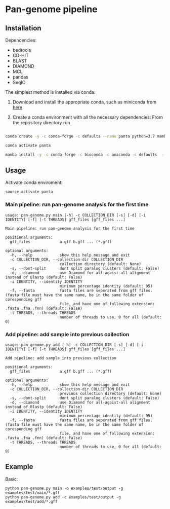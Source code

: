 # Pan-genome pipeline
## Installation
Depencencies:
- bedtools
- CD-HIT
- BLAST
- DIAMOND
- MCL
- pandas
- SeqIO

The simplest method is installed via conda:

1. Download and install the appropriate conda, such as miniconda from [here](https://docs.conda.io/en/latest/miniconda.html)
   
   
2. Create a conda environment with all the necessary dependencies: From the repository directory run

```bash

conda create -y -c conda-forge -c defaults --name panta python=3.7 mamba

conda activate panta

mamba install -y -c conda-forge -c bioconda -c anaconda -c defaults  --file requirements.txt

```

## Usage
Activate conda enviroment:
```
source activate panta
```
### Main pipeline: run pan-genome analysis for the first time
```
usage: pan-genome.py main [-h] -c COLLECTION_DIR [-s] [-d] [-i IDENTITY] [-f] [-t THREADS] gff_files [gff_files ...]

Main pipeline: run pan-genome analysis for the first time

positional arguments:
  gff_files             a.gff b.gff ... (*.gff)

optional arguments:
  -h, --help            show this help message and exit
  -c COLLECTION_DIR, --collection-dir COLLECTION_DIR
                        collection directory (default: None)
  -s, --dont-split      dont split paralog clusters (default: False)
  -d, --diamond         use Diamond for all-agaist-all alignment instead of Blastp (default: False)
  -i IDENTITY, --identity IDENTITY
                        minimum percentage identity (default: 95)
  -f, --fasta           fasta files are seperated from gff files. (fasta file must have the same name, be in the same folder of coresponding gff
                        file, and have one of following extension: .fasta .fna .fnn) (default: False)
  -t THREADS, --threads THREADS
                        number of threads to use, 0 for all (default: 0)
```
### Add pipeline: add sample into previous collection
```
usage: pan-genome.py add [-h] -c COLLECTION_DIR [-s] [-d] [-i IDENTITY] [-f] [-t THREADS] gff_files [gff_files ...]

Add pipeline: add sample into previous collection

positional arguments:
  gff_files             a.gff b.gff ... (*.gff)

optional arguments:
  -h, --help            show this help message and exit
  -c COLLECTION_DIR, --collection-dir COLLECTION_DIR
                        previous collection directory (default: None)
  -s, --dont-split      dont split paralog clusters (default: False)
  -d, --diamond         use Diamond for all-agaist-all alignment instead of Blastp (default: False)
  -i IDENTITY, --identity IDENTITY
                        minimum percentage identity (default: 95)
  -f, --fasta           fasta files are seperated from gff files. (fasta file must have the same name, be in the same folder of coresponding gff
                        file, and have one of following extension: .fasta .fna .fnn) (default: False)
  -t THREADS, --threads THREADS
                        number of threads to use, 0 for all (default: 0)
```
## Example
Basic:
```
python pan-genome.py main -o examples/test/output -g examples/test/main/*.gff
python pan-genome.py add -c examples/test/output -g examples/test/add/*.gff
```
